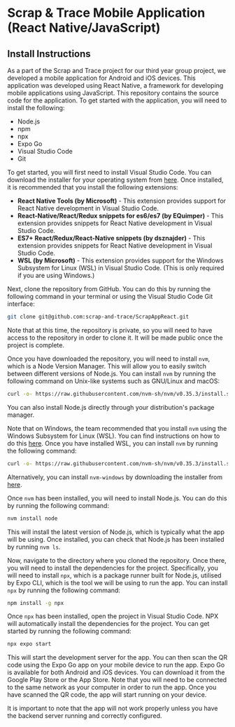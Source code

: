 # Scrap & Trace Mobile Application (React Native/JavaScript)

## Install Instructions

As a part of the Scrap and Trace project for our third year group project, we developed a mobile application for Android and iOS devices. This application was developed using React Native, a framework for developing mobile applications using JavaScript. This repository contains the source code for the application. To get started with the application, you will need to install the following:

- Node.js
- npm
- npx
- Expo Go
- Visual Studio Code
- Git

To get started, you will first need to install Visual Studio Code. You can download the installer for your operating system from [here](https://code.visualstudio.com/download). Once installed, it is recommended that you install the following extensions:

- **React Native Tools (by Microsoft)** - This extension provides support for React Native development in Visual Studio Code.
- **React-Native/React/Redux snippets for es6/es7 (by EQuimper)** - This extension provides snippets for React Native development in Visual Studio Code.
- **ES7+ React/Redux/React-Native snippets (by dsznajder)** - This extension provides snippets for React Native development in Visual Studio Code.
- **WSL (by Microsoft)** - This extension provides support for the Windows Subsystem for Linux (WSL) in Visual Studio Code. (This is only required if you are using Windows.)

Next, clone the repository from GitHub. You can do this by running the following command in your terminal or using the Visual Studio Code Git interface:

```bash
git clone git@github.com:scrap-and-trace/ScrapAppReact.git
```

Note that at this time, the repository is private, so you will need to have access to the repository in order to clone it. It will be made public once the project is complete.

Once you have downloaded the repository, you will need to install `nvm`, which is a Node Version Manager. This will allow you to easily switch between different versions of Node.js. You can install `nvm` by running the following command on Unix-like systems such as GNU/Linux and macOS:

```bash
curl -o- https://raw.githubusercontent.com/nvm-sh/nvm/v0.35.3/install.sh | bash
```

You can also install Node.js directly through your distribution's package manager.

Note that on Windows, the team recommended that you install `nvm` using the Windows Subsystem for Linux (WSL). You can find instructions on how to do this [here](https://docs.microsoft.com/en-us/windows/wsl/install-win10). Once you have installed WSL, you can install `nvm` by running the following command:

```bash
curl -o- https://raw.githubusercontent.com/nvm-sh/nvm/v0.35.3/install.sh | bash
```

Alternatively, you can install `nvm-windows` by downloading the installer from [here](https://github.com/coreybutler/nvm-windows/releases).

Once `nvm` has been installed, you will need to install Node.js. You can do this by running the following command:

```bash
nvm install node
```

This will install the latest version of Node.js, which is typically what the app will be using. Once installed, you can check that Node.js has been installed by running `nvm ls`.

Now, navigate to the directory where you cloned the repository. Once there, you will need to install the dependencies for the project. Specifically, you will need to install `npx`, which is a package runner built for Node.js, utilised by Expo CLI, which is the tool we will be using to run the app. You can install `npx` by running the following command:

```bash
npm install -g npx
```

Once `npx` has been installed, open the project in Visual Studio Code. NPX will automatically install the dependencies for the project. You can get started by running the following command:

```bash
npx expo start
```

This will start the development server for the app. You can then scan the QR code using the Expo Go app on your mobile device to run the app. Expo Go is available for both Android and iOS devices. You can download it from the Google Play Store or the App Store. Note that you will need to be connected to the same network as your computer in order to run the app. Once you have scanned the QR code, the app will start running on your device.

It is important to note that the app will not work properly unless you have the backend server running and correctly configured.
